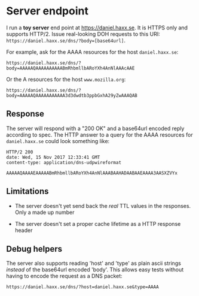 # Server endpoint

I run a **toy server** end point at https://daniel.haxx.se. It is HTTPS only
and supports HTTP/2. Issue real-looking DOH requests to this URI:
`https://daniel.haxx.se/dns/?body=[base64url]`.

For example, ask for the AAAA resources for the host `daniel.haxx.se`:

   `https://daniel.haxx.se/dns/?body=AAAAAQAAAAAAAAAABmRhbmllbARoYXh4AnNlAAAcAAE`

Or the A resources for the host `www.mozilla.org`:

   `https://daniel.haxx.se/dns/?body=AAAAAQAAAAAAAAAAA3d3dwdtb3ppbGxhA29yZwAAAQAB`

## Response

The server will respond with a "200 OK" and a base64url encoded reply
according to spec. The HTTP answer to a query for the AAAA resources for
`daniel.haxx.se` could look something like:

    HTTP/2 200 
    date: Wed, 15 Nov 2017 12:33:41 GMT
    content-type: application/dns-udpwireformat

    AAAAAQAAAAEAAAAABmRhbmllbARoYXh4AnNlAAABAAHADAABAAEAAAA3AASXZVYx

## Limitations

- The server doesn't yet send back the *real* TTL values in the
responses. Only a made up number

- The server doesn't set a proper cache lifetime as a HTTP response header

## Debug helpers

The server also supports reading 'host' and 'type' as plain ascii strings
*instead* of the base64url encoded 'body'. This allows easy tests without
having to encode the request as a DNS packet:

   `https://daniel.haxx.se/dns/?host=daniel.haxx.se&type=AAAA`

